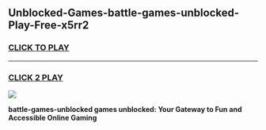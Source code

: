 
## Unblocked-Games-battle-games-unblocked-Play-Free-x5rr2
<h3>
<a href="https://premium76.site?title=battle-games-unblocked&ref=19M">CLICK TO PLAY</a></h3>
<hr>

<h3>
<a href="https://premium76.site?title=battle-games-unblocked&ref=19M">CLICK 2 PLAY</a>
  
</h3>

<a href="https://premium76.site?title=battle-games-unblocked&ref=19M"><img src="https://clearcache.store/games.png"></a>


**battle-games-unblocked games unblocked: Your Gateway to Fun and Accessible Online Gaming**
